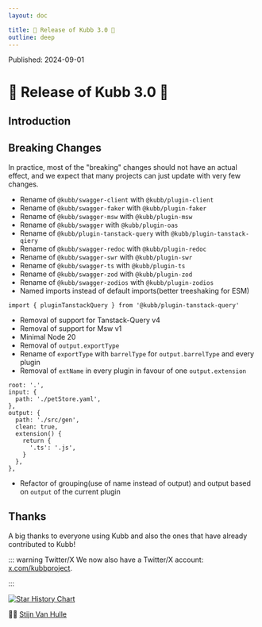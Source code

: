 ```yaml
---
layout: doc

title: 🎉 Release of Kubb 3.0 🎉
outline: deep
---
```


<script >
globalThis.confetti?.({
  particleCount: 100,
  spread: 100,
  origin: { y: 0.5 },
})

globalThis.addEventListener?.("load", (event) => {
  setTimeout(()=>{
    globalThis.confetti?.({
      particleCount: 100,
      spread: 100,
      origin: { y: 0.5 },
    })
  },1000)
});
</script>

Published: 2024-09-01

# 🎉 Release of Kubb 3.0 🎉

## Introduction


## Breaking Changes

In practice, most of the "breaking" changes should not have an actual effect, and we expect that many projects can just update with very few changes.

- Rename of `@kubb/swagger-client` with `@kubb/plugin-client`
- Rename of `@kubb/swagger-faker` with `@kubb/plugin-faker`
- Rename of `@kubb/swagger-msw` with `@kubb/plugin-msw`
- Rename of `@kubb/swagger` with `@kubb/plugin-oas`
- Rename of `@kubb/plugin-tanstack-query` with `@kubb/plugin-tanstack-qiery`
- Rename of `@kubb/swagger-redoc` with `@kubb/plugin-redoc`
- Rename of `@kubb/swagger-swr` with `@kubb/plugin-swr`
- Rename of `@kubb/swagger-ts` with `@kubb/plugin-ts`
- Rename of `@kubb/swagger-zod` with `@kubb/plugin-zod`
- Rename of `@kubb/swagger-zodios` with `@kubb/plugin-zodios`
- Named imports instead of default imports(better treeshaking for ESM)
```
import { pluginTanstackQuery } from '@kubb/plugin-tanstack-query'
```
- Removal of support for Tanstack-Query v4
- Removal of support for Msw v1
- Minimal Node 20
- Removal of `output.exportType`
- Rename of `exportType` with `barrelType` for `output.barrelType` and every plugin
- Removal of `extName` in every plugin in favour of one `output.extension`
```
root: '.',
input: {
  path: './petStore.yaml',
},
output: {
  path: './src/gen',
  clean: true,
  extension() {
    return {
      '.ts': '.js',
    }
  },
},
```
- Refactor of grouping(use of name instead of output) and output based on `output` of the current plugin

[//]: # (- [`@kubb/plugin-ts`] Removal of `enumType` in favor of `enum.type`)

[//]: # (- [`@kubb/plugin-ts`] Removal of `enumSuffix` in favor of `enum.suffix`)

## Thanks

A big thanks to everyone using Kubb and also the ones that have already contributed to Kubb!

::: warning Twitter/X
We now also have a Twitter/X account: [x.com/kubbproject](https://twitter.com/kubbproject).

:::

<a href="https://star-history.com/#kubb-labs/kubb&Date">
  <picture>
    <source media="(prefers-color-scheme: dark)" srcset="https://api.star-history.com/svg?repos=kubb-labs/kubb&type=Date&theme=dark" />
    <source media="(prefers-color-scheme: light)" srcset="https://api.star-history.com/svg?repos=kubb-labs/kubb&type=Date" />
    <img alt="Star History Chart" src="https://api.star-history.com/svg?repos=kubb-labs/kubb&type=Date" />
  </picture>
</a>

👋🏽 [Stijn Van Hulle](https://twitter.com/stijnvanhulle)
